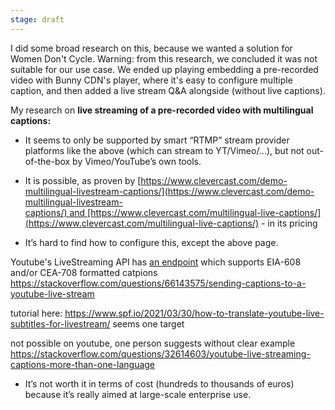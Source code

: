 ```yaml
---
stage: draft
---
```


I did some broad research on this, because we wanted a solution for Women Don't Cycle. Warning: from this research, we concluded it was not suitable for our use case. We ended up playing embedding a pre-recorded video with Bunny CDN's player, where it's easy to configure multiple caption, and then added a live stream Q&A alongside (without live captions).

My research on **live streaming of a pre-recorded video with multilingual captions:**  

- It seems to only be supported by smart “RTMP” stream provider platforms like the above (which can stream to YT/Vimeo/…), but not out-of-the-box by Vimeo/YouTube’s own tools.

- It is possible, as proven by [https://www.clevercast.com/demo-multilingual-livestream-captions/](https://www.clevercast.com/demo-multilingual-livestream-captions/) and [https://www.clevercast.com/multilingual-live-captions/](https://www.clevercast.com/multilingual-live-captions/) - in its pricing 
- It’s hard to find how to configure this, except the above page.


Youtube's LiveStreaming API has [an endpoint](https://developers.google.com/youtube/v3/live/docs/liveBroadcasts#contentDetails.closedCaptionsType) which supports EIA-608 and/or CEA-708 formatted catpions
https://stackoverflow.com/questions/66143575/sending-captions-to-a-youtube-live-stream

tutorial here: https://www.spf.io/2021/03/30/how-to-translate-youtube-live-subtitles-for-livestream/ seems one target

not possible on youtube, one person suggests without clear example
https://stackoverflow.com/questions/32614603/youtube-live-streaming-captions-more-than-one-language


- It’s not worth it in terms of cost (hundreds to thousands of euros) because it’s really aimed at large-scale enterprise use.